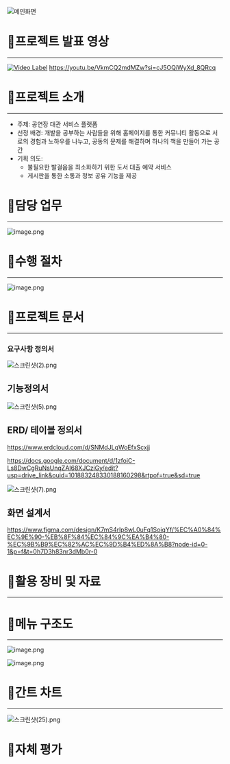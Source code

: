 ![메인화면](https://github.com/user-attachments/assets/f52770f1-579a-4fe7-8428-e8a3041922b3)


# 📝프로젝트 발표 영상

---
[![Video Label](http://img.youtube.com/vi/VkmCQ2mdMZw&list=PL4C2AmBC9jOZZEOwZ67P_Nb_WoQ1JpZ6G/0.jpg)](https://youtu.be/VkmCQ2mdMZw&list=PL4C2AmBC9jOZZEOwZ67P_Nb_WoQ1JpZ6G)
https://youtu.be/VkmCQ2mdMZw?si=cJ5OQiWyXd_8QRcq

# 📝프로젝트 소개

---

- 주제: 공연장 대관 서비스 플랫폼
- 선정 배경: 개발을 공부하는 사람들을 위해 홈페이지를 통한 커뮤니티 활동으로 서로의 경험과 노하우를 나누고, 공동의 문제를 해결하며 하나의 책을 만들어 가는 공간
- 기획 의도:
    - 불필요한 발걸음을 최소화하기 위한 도서 대출 예약 서비스
    - 게시판을 통한 소통과 정보 공유 기능을 제공

# 📝담당 업무

---

![image.png](https://prod-files-secure.s3.us-west-2.amazonaws.com/79ee2bb2-ba87-4695-814b-07060de6269b/3dc7909e-ea22-454c-86ad-f74988c8b6fa/image.png)

# 📝수행 절차

---

![image.png](https://prod-files-secure.s3.us-west-2.amazonaws.com/79ee2bb2-ba87-4695-814b-07060de6269b/64a57d8e-aa93-4f65-9d2a-897087a04633/image.png)

# 📝프로젝트 문서

---

### 요구사항 정의서

![스크린샷(2).png](https://prod-files-secure.s3.us-west-2.amazonaws.com/79ee2bb2-ba87-4695-814b-07060de6269b/ea1bfbdc-074d-4fe8-ae17-849c0b2e8150/%EC%8A%A4%ED%81%AC%EB%A6%B0%EC%83%B7(2).png)

## 기능정의서

![스크린샷(5).png](https://prod-files-secure.s3.us-west-2.amazonaws.com/79ee2bb2-ba87-4695-814b-07060de6269b/850da555-066b-4da6-81a6-2d1479f28a05/%EC%8A%A4%ED%81%AC%EB%A6%B0%EC%83%B7(5).png)

## ERD/ 테이블 정의서

https://www.erdcloud.com/d/SNMdJLqWoEfxScxjj

https://docs.google.com/document/d/1zfoiC-Ls8DwCgRuNsUnqZAI68XJCziGy/edit?usp=drive_link&ouid=101883248330188160298&rtpof=true&sd=true

![스크린샷(7).png](https://prod-files-secure.s3.us-west-2.amazonaws.com/79ee2bb2-ba87-4695-814b-07060de6269b/ec364ab3-17fd-43d7-a46d-fab5a6c40090/%EC%8A%A4%ED%81%AC%EB%A6%B0%EC%83%B7(7).png)

## 화면 설계서

https://www.figma.com/design/K7mS4rlp8wL0uFq1SoiqYf/%EC%A0%84%EC%9E%90-%EB%8F%84%EC%84%9C%EA%B4%80-%EC%9B%B9%EC%82%AC%EC%9D%B4%ED%8A%B8?node-id=0-1&p=f&t=0h7D3h83nr3dMb0r-0

# 📝활용 장비 및 자료

---

# 📝메뉴 구조도

---

![image.png](https://prod-files-secure.s3.us-west-2.amazonaws.com/79ee2bb2-ba87-4695-814b-07060de6269b/952a286d-6c52-431b-a50a-53109dae6aec/image.png)

![image.png](https://prod-files-secure.s3.us-west-2.amazonaws.com/79ee2bb2-ba87-4695-814b-07060de6269b/394175e4-823f-4709-a192-ea05ed105160/image.png)

# 📝간트 차트

---

![스크린샷(25).png](https://prod-files-secure.s3.us-west-2.amazonaws.com/79ee2bb2-ba87-4695-814b-07060de6269b/23a763a2-c149-47d9-9339-bdd8427752b2/%EC%8A%A4%ED%81%AC%EB%A6%B0%EC%83%B7(25).png)

# 📝자체 평가
